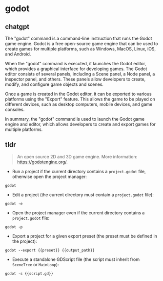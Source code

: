 # godot 
## chatgpt 
The "godot" command is a command-line instruction that runs the Godot game engine. Godot is a free open-source game engine that can be used to create games for multiple platforms, such as Windows, MacOS, Linux, iOS, and Android.

When the "godot" command is executed, it launches the Godot editor, which provides a graphical interface for developing games. The Godot editor consists of several panels, including a Scene panel, a Node panel, a Inspector panel, and others. These panels allow developers to create, modify, and configure game objects and scenes.

Once a game is created in the Godot editor, it can be exported to various platforms using the "Export" feature. This allows the game to be played on different devices, such as desktop computers, mobile devices, and game consoles.

In summary, the "godot" command is used to launch the Godot game engine and editor, which allows developers to create and export games for multiple platforms. 

## tldr 
 
> An open source 2D and 3D game engine.
> More information: <https://godotengine.org/>.

- Run a project if the current directory contains a `project.godot` file, otherwise open the project manager:

`godot`

- Edit a project (the current directory must contain a `project.godot` file):

`godot -e`

- Open the project manager even if the current directory contains a `project.godot` file:

`godot -p`

- Export a project for a given export preset (the preset must be defined in the project):

`godot --export {{preset}} {{output_path}}`

- Execute a standalone GDScript file (the script must inherit from `SceneTree` or `MainLoop`):

`godot -s {{script.gd}}`
